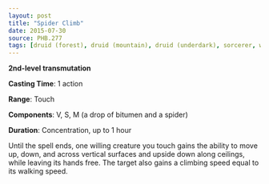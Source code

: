 ```yaml
---
layout: post
title: "Spider Climb"
date: 2015-07-30
source: PHB.277
tags: [druid (forest), druid (mountain), druid (underdark), sorcerer, warlock, wizard, level2, transmutation]
---
```


**2nd-level transmutation**

**Casting Time**: 1 action

**Range**: Touch

**Components**: V, S, M (a drop of bitumen and a spider)

**Duration**: Concentration, up to 1 hour

Until the spell ends, one willing creature you touch gains the ability to move up, down, and across vertical surfaces and upside down along ceilings, while leaving its hands free. The target also gains a climbing speed equal to its walking speed.
